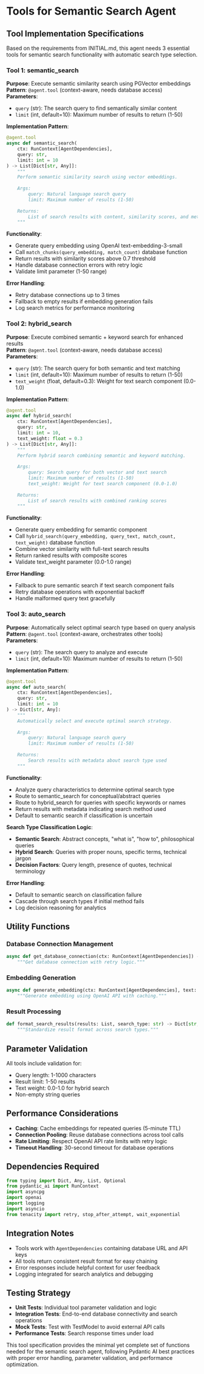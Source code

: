 # Tools for Semantic Search Agent

## Tool Implementation Specifications

Based on the requirements from INITIAL.md, this agent needs 3 essential tools for semantic search functionality with automatic search type selection.

### Tool 1: semantic_search

**Purpose**: Execute semantic similarity search using PGVector embeddings  
**Pattern**: `@agent.tool` (context-aware, needs database access)  
**Parameters**:
- `query` (str): The search query to find semantically similar content
- `limit` (int, default=10): Maximum number of results to return (1-50)

**Implementation Pattern**:
```python
@agent.tool
async def semantic_search(
    ctx: RunContext[AgentDependencies],
    query: str,
    limit: int = 10
) -> List[Dict[str, Any]]:
    """
    Perform semantic similarity search using vector embeddings.
    
    Args:
        query: Natural language search query
        limit: Maximum number of results (1-50)
    
    Returns:
        List of search results with content, similarity scores, and metadata
    """
```

**Functionality**:
- Generate query embedding using OpenAI text-embedding-3-small
- Call `match_chunks(query_embedding, match_count)` database function
- Return results with similarity scores above 0.7 threshold
- Handle database connection errors with retry logic
- Validate limit parameter (1-50 range)

**Error Handling**:
- Retry database connections up to 3 times
- Fallback to empty results if embedding generation fails
- Log search metrics for performance monitoring

### Tool 2: hybrid_search

**Purpose**: Execute combined semantic + keyword search for enhanced results  
**Pattern**: `@agent.tool` (context-aware, needs database access)  
**Parameters**:
- `query` (str): The search query for both semantic and text matching
- `limit` (int, default=10): Maximum number of results to return (1-50)
- `text_weight` (float, default=0.3): Weight for text search component (0.0-1.0)

**Implementation Pattern**:
```python
@agent.tool
async def hybrid_search(
    ctx: RunContext[AgentDependencies],
    query: str,
    limit: int = 10,
    text_weight: float = 0.3
) -> List[Dict[str, Any]]:
    """
    Perform hybrid search combining semantic and keyword matching.
    
    Args:
        query: Search query for both vector and text search
        limit: Maximum number of results (1-50)
        text_weight: Weight for text search component (0.0-1.0)
    
    Returns:
        List of search results with combined ranking scores
    """
```

**Functionality**:
- Generate query embedding for semantic component
- Call `hybrid_search(query_embedding, query_text, match_count, text_weight)` database function
- Combine vector similarity with full-text search results
- Return ranked results with composite scores
- Validate text_weight parameter (0.0-1.0 range)

**Error Handling**:
- Fallback to pure semantic search if text search component fails
- Retry database operations with exponential backoff
- Handle malformed query text gracefully

### Tool 3: auto_search

**Purpose**: Automatically select optimal search type based on query analysis  
**Pattern**: `@agent.tool` (context-aware, orchestrates other tools)  
**Parameters**:
- `query` (str): The search query to analyze and execute
- `limit` (int, default=10): Maximum number of results to return (1-50)

**Implementation Pattern**:
```python
@agent.tool
async def auto_search(
    ctx: RunContext[AgentDependencies],
    query: str,
    limit: int = 10
) -> Dict[str, Any]:
    """
    Automatically select and execute optimal search strategy.
    
    Args:
        query: Natural language search query
        limit: Maximum number of results (1-50)
    
    Returns:
        Search results with metadata about search type used
    """
```

**Functionality**:
- Analyze query characteristics to determine optimal search type
- Route to semantic_search for conceptual/abstract queries
- Route to hybrid_search for queries with specific keywords or names
- Return results with metadata indicating search method used
- Default to semantic search if classification is uncertain

**Search Type Classification Logic**:
- **Semantic Search**: Abstract concepts, "what is", "how to", philosophical queries
- **Hybrid Search**: Queries with proper nouns, specific terms, technical jargon
- **Decision Factors**: Query length, presence of quotes, technical terminology

**Error Handling**:
- Default to semantic search on classification failure
- Cascade through search types if initial method fails
- Log decision reasoning for analytics

## Utility Functions

### Database Connection Management
```python
async def get_database_connection(ctx: RunContext[AgentDependencies]) -> asyncpg.Connection:
    """Get database connection with retry logic."""
```

### Embedding Generation
```python
async def generate_embedding(ctx: RunContext[AgentDependencies], text: str) -> List[float]:
    """Generate embedding using OpenAI API with caching."""
```

### Result Processing
```python
def format_search_results(results: List, search_type: str) -> Dict[str, Any]:
    """Standardize result format across search types."""
```

## Parameter Validation

All tools include validation for:
- Query length: 1-1000 characters
- Result limit: 1-50 results
- Text weight: 0.0-1.0 for hybrid search
- Non-empty string queries

## Performance Considerations

- **Caching**: Cache embeddings for repeated queries (5-minute TTL)
- **Connection Pooling**: Reuse database connections across tool calls
- **Rate Limiting**: Respect OpenAI API rate limits with retry logic
- **Timeout Handling**: 30-second timeout for database operations

## Dependencies Required

```python
from typing import Dict, Any, List, Optional
from pydantic_ai import RunContext
import asyncpg
import openai
import logging
import asyncio
from tenacity import retry, stop_after_attempt, wait_exponential
```

## Integration Notes

- Tools work with `AgentDependencies` containing database URL and API keys
- All tools return consistent result format for easy chaining
- Error responses include helpful context for user feedback
- Logging integrated for search analytics and debugging

## Testing Strategy

- **Unit Tests**: Individual tool parameter validation and logic
- **Integration Tests**: End-to-end database connectivity and search operations
- **Mock Tests**: Test with TestModel to avoid external API calls
- **Performance Tests**: Search response times under load

This tool specification provides the minimal yet complete set of functions needed for the semantic search agent, following Pydantic AI best practices with proper error handling, parameter validation, and performance optimization.